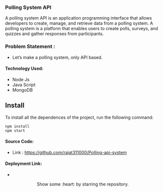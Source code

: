 ### Polling System API

A polling system API is an application programming interface that allows developers to create, manage, and retrieve data from a polling system. A polling system is a platform that enables users to create polls, surveys, and quizzes and gather responses from participants.

### Problem Statement : 
 - Let’s make a polling system, only API based.
 
#### Technology Used:
 - Node Js
 - Java Script
 - MongoDB
 

 ## Install

To install all the dependences of the project, run the following command:

    
    npm install
    npm start


#### Source Code:
 - Link : https://github.com/rajat311000/Polling-api-system


#### Deployment Link:
 -



<p align="center">
  Show some :heart: by starring the repository.
</p>





